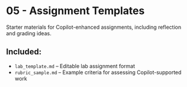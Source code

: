 # 05 - Assignment Templates

Starter materials for Copilot-enhanced assignments, including reflection and grading ideas.

## Included:
- `lab_template.md` – Editable lab assignment format
- `rubric_sample.md` – Example criteria for assessing Copilot-supported work
